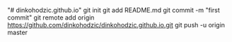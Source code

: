 "# dinkohodzic.github.io"  git init git add README.md git commit -m "first commit" git remote add origin https://github.com/dinkohodzic/dinkohodzic.github.io.git git push -u origin master
